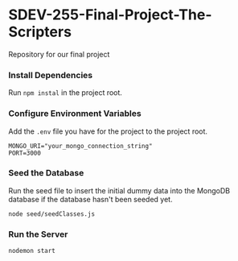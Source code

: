 # SDEV-255-Final-Project-The-Scripters

Repository for our final project

### Install Dependencies

Run `npm instal` in the project root.

### Configure Environment Variables

Add the `.env` file you have for the project to the project root.

```
MONGO_URI="your_mongo_connection_string"
PORT=3000
```

### Seed the Database

Run the seed file to insert the initial dummy data into the MongoDB database if the database hasn't been seeded yet.

```
node seed/seedClasses.js
```

### Run the Server

`nodemon start`
